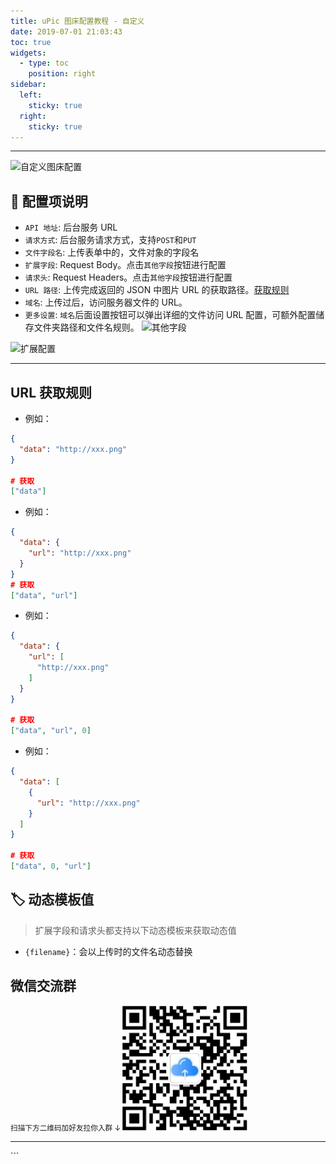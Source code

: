 ```yaml
---
title: uPic 图床配置教程 - 自定义
date: 2019-07-01 21:03:43
toc: true
widgets:
  - type: toc
    position: right
sidebar:
  left:
    sticky: true
  right:
    sticky: true
---
```


<hr>

![自定义图床配置](https://gitee.com/gee1k/oss/raw/master/tutorials/custom-host.png)

## 📝 配置项说明

- `API 地址`: 后台服务 URL
- `请求方式`: 后台服务请求方式，支持`POST`和`PUT`
- `文件字段名`: 上传表单中的，文件对象的字段名
- `扩展字段`: Request Body。点击`其他字段`按钮进行配置
- `请求头`: Request Headers。点击`其他字段`按钮进行配置
- `URL 路径`: 上传完成返回的 JSON 中图片 URL 的获取路径。[获取规则](#URL-获取规则)
- `域名`: 上传过后，访问服务器文件的 URL。
- `更多设置`: `域名`后面设置按钮可以弹出详细的文件访问 URL 配置，可额外配置储存文件夹路径和文件名规则。
![其他字段](https://gitee.com/gee1k/oss/raw/master/tutorials/custom-host-extension-field.png)

![扩展配置](https://gitee.com/gee1k/oss/raw/master/tutorials/custom-host-extension.png)

<hr>

## URL 获取规则

- 例如：

```json
{
  "data": "http://xxx.png"
}

# 获取
["data"]
```

- 例如：

```json
{
  "data": {
    "url": "http://xxx.png"
  }
}
# 获取
["data", "url"]
```

- 例如：

```json
{
  "data": {
    "url": [
      "http://xxx.png"
    ]
  }
}

# 获取
["data", "url", 0]
```

- 例如：

```json
{
  "data": [
    {
      "url": "http://xxx.png"
    }
  ]
}

# 获取
["data", 0, "url"]

```

## 🏷 动态模板值

> 扩展字段和请求头都支持以下动态模板来获取动态值

- `{filename}`：会以上传时的文件名动态替换

## 微信交流群
  <small>扫描下方二维码加好友拉你入群 ↓ </small>
	<img src="https://raw.githubusercontent.com/gee1k/oss/master/personal/geee1k.JPG" height="200" style="height:200px">

<hr>
```
